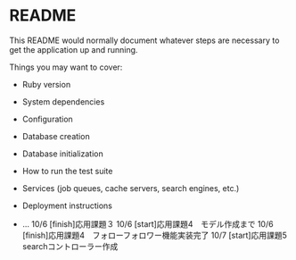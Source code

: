 # README

This README would normally document whatever steps are necessary to get the
application up and running.

Things you may want to cover:

* Ruby version

* System dependencies

* Configuration

* Database creation

* Database initialization

* How to run the test suite

* Services (job queues, cache servers, search engines, etc.)

* Deployment instructions

* ...
10/6 [finish]応用課題３
10/6 [start]応用課題4　モデル作成まで
10/6 [finish]応用課題4　フォローフォロワー機能実装完了
10/7 [start]応用課題5　searchコントローラー作成